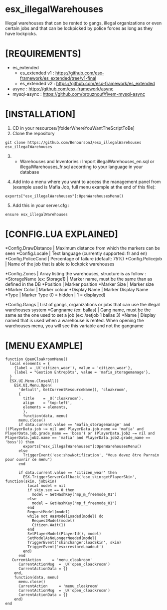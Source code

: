# esx_illegalWarehouses

Illegal warehouses that can be rented to gangs, illegal organizations or even certain jobs and that can be lockpicked by police forces as long as they have lockpicks.

# [REQUIREMENTS]


* es_extended
  * es_extended v1 : https://github.com/esx-framework/es_extended/tree/v1-final
  * es_extended v2 : https://github.com/esx-framework/es_extended
* async          : https://github.com/esx-framework/async
* mysql-async    : https://github.com/brouznouf/fivem-mysql-async

# [INSTALLATION]

1) CD in your resources/[folderWhereYouWantTheScriptToBe]
2) Clone the repository
```
git clone https://github.com/BenoursonJ/esx_illegalWarehouses esx_illegalWarehouses
```
3) * Warehouses and Inventories : Import illegalWarehouses_en.sql or illegalWarehouses_fr.sql according to your language in your database

4) Add into a menu where you want to access the management panel from (example used is Mafia Job, full menu example at the end of this file):
```
exports["esx_illegalWarehouses"]:OpenWarehousesMenu()
```

5) Add this in your server.cfg :

```
ensure esx_illegalWarehouses
```

# [CONFIG.LUA EXPLAINED]
*Config.DrawDistance | Maximum distance from which the markers can be seen
*Config.Locale | Text language (currently supported: fr and en)
*Config.PoliceCond | Percentage of failure (default: 75%)
*Config.Policejob	| Name of the job that is able to lockpick warehouses

*Config.Zones | Array listing the warehouses, structure is as follow :
  *StorageName (ex: Storage1) | Marker name, must be the same than as defined in the DB
    *Position | Marker position
    *Marker Size | Marker size
    *Marker Color | Marker colour
    *Display Name | Marker Display Name
    *Type | Marker Type (0 = hidden | 1 = displayed)

*Config.Gangs | List of gangs, organizations or jobs that can use the illegal warehouses system
  *Gangname (ex: ballas) | Gang name, must be the same as the one used to set a job (ex: /setjob 1 ballas 3)
    *Name | Display named that is used when a warehouse is rented. When opening the warehouses menu, you will see this variable and not the gangname


# [MENU EXAMPLE]
```
function OpenCloakroomMenu()
  local elements = {
    {label = _U('citizen_wear'), value = 'citizen_wear'},
    {label = "Gestion Entrepôts", value = 'mafia_storagemanage'},
  }
  ESX.UI.Menu.CloseAll()
    ESX.UI.Menu.Open(
      'default', GetCurrentResourceName(), 'cloakroom',
      {
        title    = _U('cloakroom'),
        align    = 'top-left',
        elements = elements,
        },
        function(data, menu)
      menu.close()
      if data.current.value == 'mafia_storagemanage' and ((PlayerData.job ~= nil and PlayerData.job.name == 'mafia' and PlayerData.job.grade_name == 'boss') or (PlayerData.job2 ~= nil and PlayerData.job2.name == 'mafia' and PlayerData.job2.grade_name == 'boss')) then
        exports["esx_illegalWarehouses"]:OpenWarehousesMenu()
      else
        TriggerEvent('esx:showNotification', "Vous devez être Parrain pour ouvrir ce menu")
      end

      if data.current.value == 'citizen_wear' then
        ESX.TriggerServerCallback('esx_skin:getPlayerSkin', function(skin, jobSkin)
          local model = nil
          if skin.sex == 0 then
            model = GetHashKey("mp_m_freemode_01")
          else
            model = GetHashKey("mp_f_freemode_01")
          end
          RequestModel(model)
          while not HasModelLoaded(model) do
            RequestModel(model)
            Citizen.Wait(1)
          end
          SetPlayerModel(PlayerId(), model)
          SetModelAsNoLongerNeeded(model)
          TriggerEvent('skinchanger:loadSkin', skin)
          TriggerEvent('esx:restoreLoadout')
        end)
      end
   CurrentAction     = 'menu_cloakroom'
      CurrentActionMsg  = _U('open_cloackroom')
      CurrentActionData = {}
    end,
    function(data, menu)
      menu.close()
      CurrentAction     = 'menu_cloakroom'
      CurrentActionMsg  = _U('open_cloackroom')
      CurrentActionData = {}
    end)
end
```
